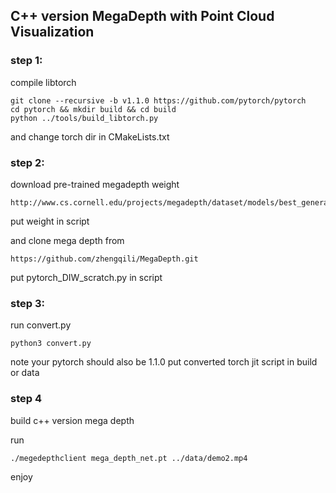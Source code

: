 ## C++ version MegaDepth with Point Cloud Visualization
### step 1:
compile libtorch
```
git clone --recursive -b v1.1.0 https://github.com/pytorch/pytorch
cd pytorch && mkdir build && cd build
python ../tools/build_libtorch.py
```
and change torch dir in CMakeLists.txt

### step 2:
download pre-trained megadepth weight
```
http://www.cs.cornell.edu/projects/megadepth/dataset/models/best_generalization_net_G.pth
```
put weight in script

and clone mega depth from 
```
https://github.com/zhengqili/MegaDepth.git
```
put pytorch_DIW_scratch.py in script

### step 3:

run convert.py
```
python3 convert.py
```
note your pytorch should also be 1.1.0
put converted torch jit script in build or data
### step 4
build c++ version mega depth

run
```
./megedepthclient mega_depth_net.pt ../data/demo2.mp4
```
enjoy